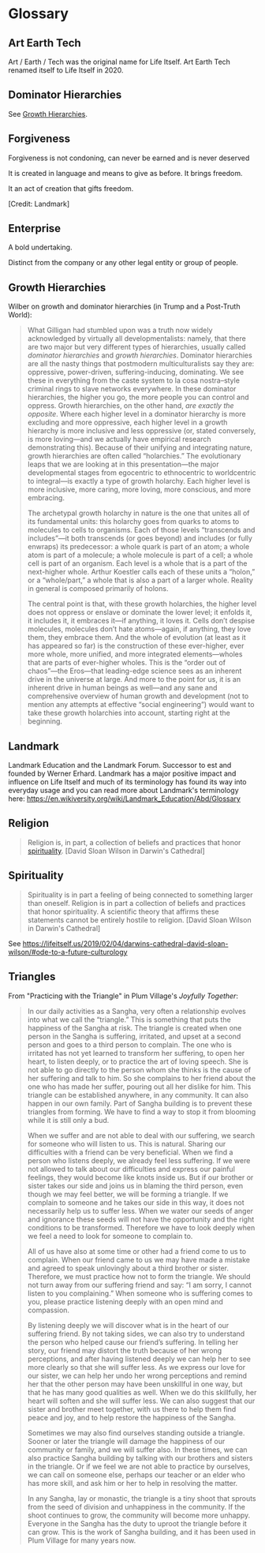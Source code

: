 # Glossary

## Art Earth Tech

Art / Earth / Tech was the original name for Life Itself. Art Earth Tech renamed itself to Life Itself in 2020.

## Dominator Hierarchies

See [Growth Hierarchies](#growth-hierarchies).

## Forgiveness

Forgiveness is not condoning, can never be earned and is never deserved

It is created in language and means to give as before. It brings freedom.

It an act of creation that gifts freedom.

[Credit: Landmark]

## Enterprise

A bold undertaking.

Distinct from the company or any other legal entity or group of people.

## Growth Hierarchies

Wilber on growth and dominator hierarchies (in Trump and a Post-Truth World):

> What Gilligan had stumbled upon was a truth now widely acknowledged by virtually all developmentalists: namely, that there are two major but very different types of hierarchies, usually called *dominator hierarchies* and *growth hierarchies*. Dominator hierarchies are all the nasty things that postmodern multiculturalists say they are: oppressive, power-driven, suffering-inducing, dominating. We see these in everything from the caste system to la cosa nostra–style criminal rings to slave networks everywhere. In these dominator hierarchies, the higher you go, the more people you can control and oppress. Growth hierarchies, on the other hand, *are exactly the opposite*. Where each higher level in a dominator hierarchy is more excluding and more oppressive, each higher level in a growth hierarchy is more inclusive and less oppressive (or, stated conversely, is more loving—and we actually have empirical research demonstrating this). Because of their unifying and integrating nature, growth hierarchies are often called “holarchies.” The evolutionary leaps that we are looking at in this presentation—the major developmental stages from egocentric to ethnocentric to worldcentric to integral—is exactly a type of growth holarchy. Each higher level is more inclusive, more caring, more loving, more conscious, and more embracing.
>
> The archetypal growth holarchy in nature is the one that unites all of its fundamental units: this holarchy goes from quarks to atoms to molecules to cells to organisms. Each of those levels “transcends and includes”—it both transcends (or goes beyond) and includes (or fully enwraps) its predecessor: a whole quark is part of an atom; a whole atom is part of a molecule; a whole molecule is part of a cell; a whole cell is part of an organism. Each level is a whole that is a part of the next-higher whole. Arthur Koestler calls each of these units a “holon,” or a “whole/part,” a whole that is also a part of a larger whole. Reality in general is composed primarily of holons.
>
> The central point is that, with these growth holarchies, the higher level does not oppress or enslave or dominate the lower level; it enfolds it, it includes it, it embraces it—if anything, it loves it. Cells don’t despise molecules, molecules don’t hate atoms—again, if anything, they love them, they embrace them. And the whole of evolution (at least as it has appeared so far) is the construction of these ever-higher, ever more whole, more unified, and more integrated elements—wholes that are parts of ever-higher wholes. This is the “order out of chaos”—the Eros—that leading-edge science sees as an inherent drive in the universe at large. And more to the point for us, it is an inherent drive in human beings as well—and any sane and comprehensive overview of human growth and development (not to mention any attempts at effective “social engineering”) would want to take these growth holarchies into account, starting right at the beginning.

## Landmark

Landmark Education and the Landmark Forum. Successor to est and founded by Werner Erhard. Landmark has a major positive impact and influence on Life Itself and much of its terminology has found its way into everyday usage and you can read more about Landmark's terminology here: https://en.wikiversity.org/wiki/Landmark_Education/Abd/Glossary

## Religion

> Religion is, in part, a collection of beliefs and practices that honor [spirituality](#Spirituality). [David Sloan Wilson in Darwin's Cathedral]

## Spirituality

> Spirituality is in part a feeling of being connected to something larger than oneself. Religion is in part a collection of beliefs and practices that honor spirituality. A scientific theory that affirms these statements cannot be entirely hostile to religion. [David Sloan Wilson in Darwin's Cathedral]

See https://lifeitself.us/2019/02/04/darwins-cathedral-david-sloan-wilson/#ode-to-a-future-culturology

## Triangles

From "Practicing with the Triangle" in Plum Village's *Joyfully Together*:
 
> In our daily activities as a Sangha, very often a relationship evolves into what we call the “triangle.” This is something that puts the happiness of the Sangha at risk. The triangle is created when one person in the Sangha is suffering, irritated, and upset at a second person and goes to a third person to complain. The one who is irritated has not yet learned to transform her suffering, to open her heart, to listen deeply, or to practice the art of loving speech. She is not able to go directly to the person whom she thinks is the cause of her suffering and talk to him. So she complains to her friend about the one who has made her suffer, pouring out all her dislike for him. This triangle can be established anywhere, in any community. It can also happen in our own family. Part of Sangha building is to prevent these triangles from forming. We have to find a way to stop it from blooming while it is still only a bud.
> 
> When we suffer and are not able to deal with our suffering, we search for someone who will listen to us. This is natural. Sharing our difficulties with a friend can be very beneficial. When we find a person who listens deeply, we already feel less suffering. If we were not allowed to talk about our difficulties and express our painful feelings, they would become like knots inside us. But if our brother or sister takes our side and joins us in blaming the third person, even though we may feel better, we will be forming a triangle. If we complain to someone and he takes our side in this way, it does not necessarily help us to suffer less. When we water our seeds of anger and ignorance these seeds will not have the opportunity and the right conditions to be transformed. Therefore we have to look deeply when we feel a need to look for someone to complain to.
> 
> All of us have also at some time or other had a friend come to us to complain. When our friend came to us we may have made a mistake and agreed to speak unlovingly about a third brother or sister. Therefore, we must practice how not to form the triangle. We should not turn away from our suffering friend and say: “I am sorry, I cannot listen to you complaining.” When someone who is suffering comes to you, please practice listening deeply with an open mind and compassion.
> 
> By listening deeply we will discover what is in the heart of our suffering friend. By not taking sides, we can also try to understand the person who helped cause our friend’s suffering. In telling her story, our friend may distort the truth because of her wrong perceptions, and after having listened deeply we can help her to see more clearly so that she will suffer less. As we express our love for our sister, we can help her undo her wrong perceptions and remind her that the other person may have been unskillful in one way, but that he has many good qualities as well. When we do this skillfully, her heart will soften and she will suffer less. We can also suggest that our sister and brother meet together, with us there to help them find peace and joy, and to help restore the happiness of the Sangha.
> 
> Sometimes we may also find ourselves standing outside a triangle. Sooner or later the triangle will damage the happiness of our community or family, and we will suffer also. In these times, we can also practice Sangha building by talking with our brothers and sisters in the triangle. Or if we feel we are not able to practice by ourselves, we can call on someone else, perhaps our teacher or an elder who has more skill, and ask him or her to help in resolving the matter.
> 
> In any Sangha, lay or monastic, the triangle is a tiny shoot that sprouts from the seed of division and unhappiness in the community. If the shoot continues to grow, the community will become more unhappy. Everyone in the Sangha has the duty to uproot the triangle before it can grow. This is the work of Sangha building, and it has been used in Plum Village for many years now.
